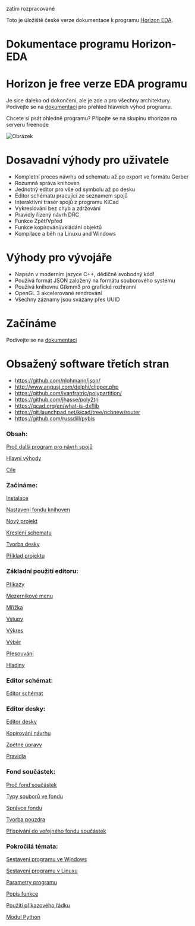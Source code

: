 zatím rozpracované

Toto je úložiště české verze dokumentace k programu [Horizon EDA](https://github.com/horizon-eda/horizon).

Dokumentace programu Horizon-EDA
================================


# Horizon je free verze EDA programu
Je sice daleko od dokončení, ale je zde a pro všechny architektury. Podívejte se na [dokumentaci](https://horizon-eda.readthedocs.io/cs/latest/feature-overview.html) pro přehled hlavních výhod programu.

Chcete si psát ohledně programu? Připojte se na skupinu #horizon na serveru freenode

![Obrázek](https://raw.githubusercontent.com/wiki/carrotIndustries/horizon/images/collage.png)

# Dosavadní výhody pro uživatele
- Kompletní proces návrhu od schematu až po export ve formátu Gerber
- Rozumná správa knihoven
- Jednotný editor pro vše od symbolu až po desku
- Editor schématu pracující ze seznamem spojů
- Interaktivní trasér spojů z programu KiCad
- Vykreslování bez chyb a zdržování
- Pravidly řízený návrh DRC
- Funkce Zpět/Vpřed
- Funkce kopírování/vkládání objektů
- Kompilace a běh na Linuxu and Windows

# Výhody pro vývojáře
- Napsán v moderním jazyce C++, dědičně svobodný kód!
- Používá formát JSON založený na formátu souborového systému
- Používá knihovnu Gtkmm3 pro grafické rozhranní
- OpenGL 3 akcelerované rendrování
- Všechny záznamy jsou svázány přes UUID

# Začínáme
Podívejte se na [dokumentaci](https://horizon-eda.readthedocs.io/cs/latest/installation.html)

# Obsažený software třetích stran
- https://github.com/nlohmann/json/
- http://www.angusj.com/delphi/clipper.php
- https://github.com/ivanfratric/polypartition/
- https://github.com/jhasse/poly2tri
- https://qcad.org/en/what-is-dxflib
- https://git.launchpad.net/kicad/tree/pcbnew/router
- https://github.com/russdill/pybis



### Obsah:

[Proč další program pro návrh spojů](https://github.com/horizon-eda/horizon-docs-cz/blob/master/srcdoc/why-another-eda-package.rst)

[Hlavní výhody](https://github.com/horizon-eda/horizon-docs-cz/blob/master/srcdoc/feature-overview.rst)

[Cíle](https://github.com/horizon-eda/horizon-docs-cz/blob/master/srcdoc/non-goals.rst)


### Začínáme:

[Instalace](https://github.com/horizon-eda/horizon-docs-cz/blob/master/srcdoc/installation.rst)

[Nastavení fondu knihoven](https://github.com/horizon-eda/horizon-docs-cz/blob/master/srcdoc/pool-setup.rst)

[Nový projekt](https://github.com/horizon-eda/horizon-docs-cz/blob/master/srcdoc/new-project.rst)

[Kreslení schematu](https://github.com/horizon-eda/horizon-docs-cz/blob/master/srcdoc/draw-schematic.rst)

[Tvorba desky](https://github.com/horizon-eda/horizon-docs-cz/blob/master/srcdoc/create-board.rst)

[Příklad projektu](https://github.com/horizon-eda/horizon-docs-cz/blob/master/srcdoc/example-project.rst)


### Základní použití editoru:

[Příkazy](https://github.com/horizon-eda/horizon-docs-cz/blob/master/srcdoc/tools.rst)

[Mezerníkové menu](https://github.com/horizon-eda/horizon-docs-cz/blob/master/srcdoc/spacebar-menu.rst)

[Mřížka](https://github.com/horizon-eda/horizon-docs-cz/blob/master/srcdoc/grid.rst)

[Vstupy](https://github.com/horizon-eda/horizon-docs-cz/blob/master/srcdoc/entries.rst)

[Výkres](https://github.com/horizon-eda/horizon-docs-cz/blob/master/srcdoc/drawing.rst)

[Výběr](https://github.com/horizon-eda/horizon-docs-cz/blob/master/srcdoc/selection.rst)

[Přesouvání](https://github.com/horizon-eda/horizon-docs-cz/blob/master/srcdoc/move.rst)

[Hladiny](https://github.com/horizon-eda/horizon-docs-cz/blob/master/srcdoc/layers.rst)


### Editor schémat:

[Editor schémat](https://github.com/horizon-eda/horizon-docs-cz/blob/master/srcdoc/imp-sch.rst)


### Editor desky:

[Editor desky](https://github.com/horizon-eda/horizon-docs-cz/blob/master/srcdoc/imp-board.rst)

[Kopírování návrhu](https://github.com/horizon-eda/horizon-docs-cz/blob/master/srcdoc/copy-layout-placement.rst)

[Zpětné úpravy](https://github.com/horizon-eda/horizon-docs-cz/blob/master/srcdoc/backannotation.rst)

[Pravidla](https://github.com/horizon-eda/horizon-docs-cz/blob/master/srcdoc/rules.rst)


### Fond součástek:

[Proč fond součástek](https://github.com/horizon-eda/horizon-docs-cz/blob/master/srcdoc/pool-why.rst)

[Typy souborů ve fondu](https://github.com/horizon-eda/horizon-docs-cz/blob/master/srcdoc/pool-elements.rst)

[Správce fondu](https://github.com/horizon-eda/horizon-docs-cz/blob/master/srcdoc/pool-mgr.rst)

[Tvorba pouzdra](https://github.com/horizon-eda/horizon-docs-cz/blob/master/srcdoc/create-package.rst)

[Přispívání do veřejného fondu součástek](https://github.com/horizon-eda/horizon-docs-cz/blob/master/srcdoc/pool-contribute.rst)

### Pokročilá témata:

[Sestavení programu ve Windows](https://github.com/horizon-eda/horizon-docs-cz/blob/master/srcdoc/build-win32.rst)

[Sestavení programu v Linuxu](https://github.com/horizon-eda/horizon-docs-cz/blob/master/srcdoc/build-linux.rst)

[Parametry programu](https://github.com/horizon-eda/horizon-docs-cz/blob/master/srcdoc/parameter-programs.rst)

[Popis funkce](https://github.com/horizon-eda/horizon-docs-cz/blob/master/srcdoc/theory-of-operation.rst)

[Použití příkazového řádku](https://github.com/horizon-eda/horizon-docs-cz/blob/master/srcdoc/cli-usage.rst)

[Modul Python](https://github.com/horizon-eda/horizon-docs-cz/blob/master/srcdoc/python.rst)

